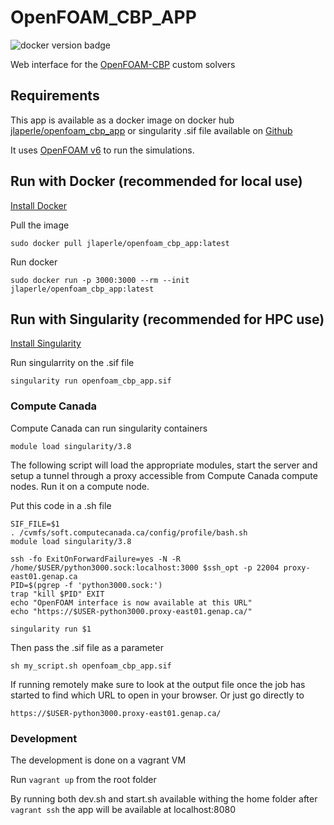 # OpenFOAM_CBP_APP
![docker version badge](https://img.shields.io/docker/v/jlaperle/openfoam_cbp_app?color=green&sort=semver)

Web interface for the [OpenFOAM-CBP](https://gitlab.ethz.ch/openfoam-cbp) custom solvers

## Requirements

This app is available as a docker image on docker hub [jlaperle/openfoam_cbp_app](https://hub.docker.com/repository/docker/jlaperle/openfoam_gui) or singularity .sif file available on [Github](https://github.com/laperlej/openfoam_cbp_app/releases)

It uses [OpenFOAM v6](https://openfoam.org/version/6/) to run the simulations.

## Run with Docker (recommended for local use)
[Install Docker](https://docs.docker.com/get-docker/)

Pull the image

```
sudo docker pull jlaperle/openfoam_cbp_app:latest
```

Run docker

```
sudo docker run -p 3000:3000 --rm --init jlaperle/openfoam_cbp_app:latest
```

## Run with Singularity (recommended for HPC use)
[Install Singularity](https://sylabs.io/guides/3.0/user-guide/installation.html)

Run singularrity on the .sif file

`singularity run openfoam_cbp_app.sif`

### Compute Canada
Compute Canada can run singularity containers

`module load singularity/3.8`

The following script will load the appropriate modules, start the server and setup a tunnel through a proxy accessible from Compute Canada compute nodes. Run it on a compute node.

Put this code in a .sh file

```
SIF_FILE=$1
. /cvmfs/soft.computecanada.ca/config/profile/bash.sh
module load singularity/3.8

ssh -fo ExitOnForwardFailure=yes -N -R /home/$USER/python3000.sock:localhost:3000 $ssh_opt -p 22004 proxy-east01.genap.ca
PID=$(pgrep -f 'python3000.sock:')
trap "kill $PID" EXIT
echo "OpenFOAM interface is now available at this URL"
echo "https://$USER-python3000.proxy-east01.genap.ca/"

singularity run $1
```

Then pass the .sif file as a parameter

`sh my_script.sh openfoam_cbp_app.sif`

If running remotely make sure to look at the output file once the job has started to find which URL to open in your browser. Or just go directly to

`https://$USER-python3000.proxy-east01.genap.ca/`

### Development

The development is done on a vagrant VM

Run `vagrant up` from the root folder

By running both dev.sh and start.sh available withing the home folder after `vagrant ssh` the app will be available at localhost:8080
